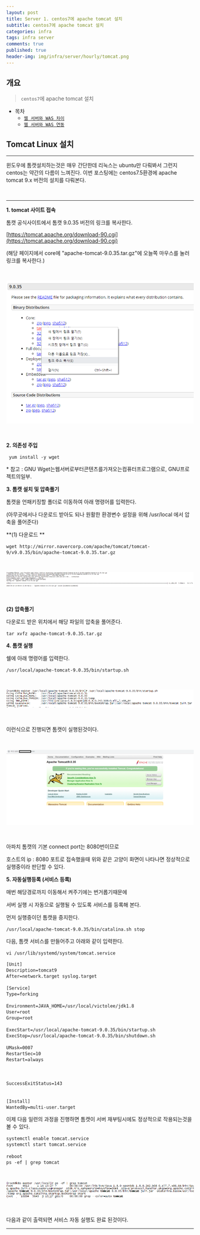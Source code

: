 ```yaml
---
layout: post
title: Server 1. centos7에 apache tomcat 설치
subtitle: centos7에 apache tomcat 설치
categories: infra
tags: infra server
comments: true
published: true
header-img: img/infra/server/hourly/tomcat.png
---
```


## 개요
> `centos7`에 apache tomcat 설치
  
- 목차
	- [`웹 서버와 WAS 차이`](#웹-서버와-wasweb-application-server)
	- [`웹 서버와 WAS 연동`](#웹-서버와-was-연동)
  
## Tomcat Linux 설치
---
윈도우에 톰캣설치하는것은 매우 간단한데 리눅스는 ubuntu만 다뤄봐서 그런지 centos는 약간의 다름이 느껴진다. 이번 포스팅에는 centos7.5환경에 apache tomcat 9.x 버전의 설치를 다뤄본다.


<br>


---

**1. tomcat 사이트 접속**

톰캣 공식사이트에서 톰캣 9.0.35 버전의 링크를 복사한다.

[https://tomcat.apache.org/download-90.cgi](https://tomcat.apache.org/download-90.cgi)

(해당 페이지에서 core에 "apache-tomcat-9.0.35.tar.gz"에 오늘쪽 마우스를 눌러 링크를 복사한다.)

<br>

![그림1](/assets/img/infra/server/install/1.png)

<br>

**2\. 의존성 주입**

```
 yum install -y wget   
```

\* 참고 : GNU Wget는웹서버로부터콘텐츠를가져오는컴퓨터프로그램으로, GNU프로젝트의일부. 

**3\. 톰캣 설치 및 압축풀기**

톰캣을 언패키징할 폴더로 이동하여 아래 명령어를 입력한다.

(아무곳에서나 다운로드 받아도 되나 원활한 환경변수 설정을 위해 /usr/local 에서 압축을 풀어준다)

**(1) 다운로드 **

```
wget http://mirror.navercorp.com/apache/tomcat/tomcat-9/v9.0.35/bin/apache-tomcat-9.0.35.tar.gz
```

<br>

![그림2](/assets/img/infra/server/install/2.png)

<br>

**(2) 압축풀기**

다운로드 받은 위치에서 해당 파일의 압축을 풀어준다.

```
tar xvfz apache-tomcat-9.0.35.tar.gz
```

**4\. 톰캣 실행**

쉘에 아래 명령어를 입력한다.

```
/usr/local/apache-tomcat-9.0.35/bin/startup.sh 
```

<br>

![그림3](/assets/img/infra/server/install/3.png)

<br>

이런식으로 진행되면 톰캣이 실행된것이다.

<br>

![그림4](/assets/img/infra/server/install/4.png)

<br>

아파치 톰캣의 기본 connect port는 8080번이므로 

호스트의 ip : 8080 포트로 접속했을때 위와 같은 고양이 화면이 나타나면 정상적으로 실행중이라 판단할 수 있다.

**5\. 자동실행등록 (서비스 등록)**

매번 해당경로까지 이동해서 켜주기에는 번거롭기때문에

서버 실행 시 자동으로 실행될 수 있도록 서비스를 등록해 본다.

먼저 실행중이던 톰캣을 중지한다.

```
/usr/local/apache-tomcat-9.0.35/bin/catalina.sh stop
```

다음, 톰캣 서비스를 만들어주고 아래와 같이 입력한다.

```
vi /usr/lib/systemd/system/tomcat.service
```

```
[Unit]
Description=tomcat9
After=network.target syslog.target

[Service]
Type=forking

Environment=JAVA_HOME=/usr/local/victolee/jdk1.8
User=root
Group=root

ExecStart=/usr/local/apache-tomcat-9.0.35/bin/startup.sh
ExecStop=/usr/local/apache-tomcat-9.0.35/bin/shutdown.sh

UMask=0007
RestartSec=10
Restart=always



SuccessExitStatus=143


[Install]
WantedBy=multi-user.target
```

이제 다음 일련의 과정을 진행하면 톰캣이 서버 재부팅시에도 정상적으로 작용되는것을 볼 수 있다.

```
systemctl enable tomcat.service
systemctl start tomcat.service

reboot
ps -ef | grep tomcat
```

<br>

![그림5](/assets/img/infra/server/install/5.png)

<br>

다음과 같이 출력되면 서비스 자동 실행도 완료 된것이다.

---